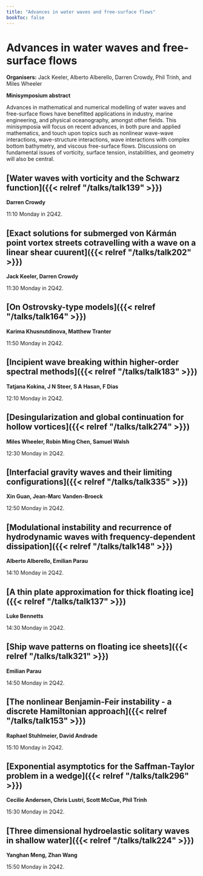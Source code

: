 ```yaml
---
title: "Advances in water waves and free-surface flows"
bookToc: false
---
```


# Advances in water waves and free-surface flows

**Organisers:** Jack Keeler, Alberto Alberello, Darren Crowdy, Phil Trinh, and Miles Wheeler

**Minisymposium abstract**

Advances in mathematical and numerical modelling of water waves and free-surface flows have benefitted applications in industry, marine engineering, and physical oceanography, amongst other fields. This minisymposia will focus on recent advances, in both pure and applied mathematics, and touch upon topics such as nonlinear wave-wave interactions, wave-structure interactions, wave interactions with complex bottom bathymetry, and viscous free-surface flows. Discussions on fundamental issues of vorticity, surface tension, instabilities, and geometry will also be central.



## [Water waves with vorticity and the Schwarz function]({{< relref "/talks/talk139" >}})

**Darren Crowdy**

11:10 Monday in 2Q42.


## [Exact solutions for submerged von Kármán point vortex streets cotravelling with a wave on a linear shear cuurent]({{< relref "/talks/talk202" >}})

**Jack Keeler, Darren Crowdy**

11:30 Monday in 2Q42.


## [On Ostrovsky-type models]({{< relref "/talks/talk164" >}})

**Karima Khusnutdinova, Matthew Tranter**

11:50 Monday in 2Q42.


## [Incipient wave breaking within higher-order spectral methods]({{< relref "/talks/talk183" >}})

**Tatjana Kokina, J N Steer, S A Hasan, F Dias**

12:10 Monday in 2Q42.


## [Desingularization and global continuation for hollow vortices]({{< relref "/talks/talk274" >}})

**Miles Wheeler, Robin Ming Chen, Samuel Walsh**

12:30 Monday in 2Q42.


## [Interfacial gravity waves and their limiting configurations]({{< relref "/talks/talk335" >}})

**Xin Guan, Jean-Marc Vanden-Broeck**

12:50 Monday in 2Q42.


## [Modulational instability and recurrence of hydrodynamic waves with frequency-dependent dissipation]({{< relref "/talks/talk148" >}})

**Alberto Alberello, Emilian Parau**

14:10 Monday in 2Q42.


## [A thin plate approximation for thick floating ice]({{< relref "/talks/talk137" >}})

**Luke Bennetts**

14:30 Monday in 2Q42.


## [Ship wave patterns on floating ice sheets]({{< relref "/talks/talk321" >}})

**Emilian Parau**

14:50 Monday in 2Q42.


## [The nonlinear Benjamin-Feir instability - a discrete Hamiltonian approach]({{< relref "/talks/talk153" >}})

**Raphael Stuhlmeier, David Andrade**

15:10 Monday in 2Q42.


## [Exponential asymptotics for the Saffman-Taylor problem in a wedge]({{< relref "/talks/talk296" >}})

**Cecilie Andersen, Chris Lustri, Scott McCue, Phil Trinh**

15:30 Monday in 2Q42.


## [Three dimensional hydroelastic solitary waves  in shallow water]({{< relref "/talks/talk224" >}})

**Yanghan Meng, Zhan Wang**

15:50 Monday in 2Q42.


